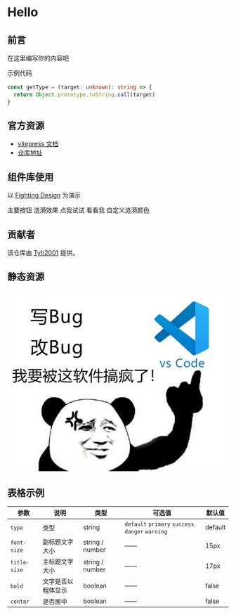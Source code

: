 # Hello

## 前言

在这里编写你的内容吧

示例代码

```ts
const getType = (target: unknown): string => {
  return Object.prototype.toString.call(target)
}
```

## 官方资源

- [vitepress 文档](https://vitepress.vuejs.org)
- [仓库地址](https://github.com/vuejs/vitepress)

## 组件库使用

以 [Fighting Design](https://github.com/FightingDesign/fighting-design) 为演示

<f-button type="primary">主要按钮</f-button>
<f-button type="success" ripples>涟漪效果</f-button>
<f-button type="warning" ripples>点我试试</f-button>
<f-button type="danger" ripples simple>看看我</f-button>
<f-button type="success" text ripples ripples-color="green">
自定义涟漪颜色
</f-button>

## 贡献者

该仓库由 [Tyh2001](https://github.com/Tyh2001) 提供。

## 静态资源

![](/bug.jpg)

## 表格示例

| 参数         | 说明               | 类型            | 可选值                                           | 默认值  |
| ------------ | ------------------ | --------------- | ------------------------------------------------ | ------- |
| `type`       | 类型               | string          | `default` `primary` `success` `danger` `warning` | default |
| `font-size`  | 副标题文字大小     | string / number | ——                                               | 15px    |
| `title-size` | 主标题文字大小     | string / number | ——                                               | 17px    |
| `bold`       | 文字是否以粗体显示 | boolean         | ——                                               | false   |
| `center`     | 是否居中           | boolean         | ——                                               | false   |
